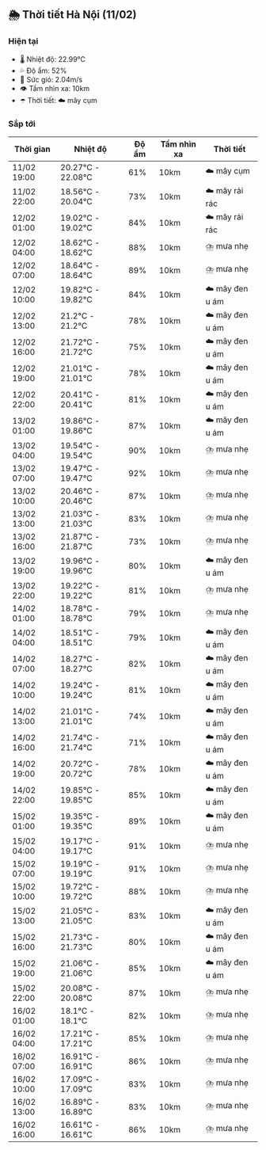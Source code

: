 ## 🌦️ Thời tiết Hà Nội (11/02)

### Hiện tại

- 🌡️ Nhiệt độ: 22.99℃
- 💦 Độ ẩm: 52%
- 💨 Sức gió: 2.04m/s
- 👁️ Tầm nhìn xa: 10km
- ☂️ Thời tiết: ☁️ mây cụm

### Sắp tới

| Thời gian | Nhiệt độ | Độ ẩm | Tầm nhìn xa | Thời tiết |
| --- | --- | --- | --- | --- |
| 11/02 19:00 | 20.27℃ - 22.08℃ | 61% | 10km | ☁️ mây cụm |
| 11/02 22:00 | 18.56℃ - 20.04℃ | 73% | 10km | ☁️ mây rải rác |
| 12/02 01:00 | 19.02℃ - 19.02℃ | 84% | 10km | ☁️ mây rải rác |
| 12/02 04:00 | 18.62℃ - 18.62℃ | 88% | 10km | ⛈️ mưa nhẹ |
| 12/02 07:00 | 18.64℃ - 18.64℃ | 89% | 10km | ⛈️ mưa nhẹ |
| 12/02 10:00 | 19.82℃ - 19.82℃ | 84% | 10km | ☁️ mây đen u ám |
| 12/02 13:00 | 21.2℃ - 21.2℃ | 78% | 10km | ☁️ mây đen u ám |
| 12/02 16:00 | 21.72℃ - 21.72℃ | 75% | 10km | ☁️ mây đen u ám |
| 12/02 19:00 | 21.01℃ - 21.01℃ | 78% | 10km | ☁️ mây đen u ám |
| 12/02 22:00 | 20.41℃ - 20.41℃ | 81% | 10km | ☁️ mây đen u ám |
| 13/02 01:00 | 19.86℃ - 19.86℃ | 87% | 10km | ☁️ mây đen u ám |
| 13/02 04:00 | 19.54℃ - 19.54℃ | 90% | 10km | ⛈️ mưa nhẹ |
| 13/02 07:00 | 19.47℃ - 19.47℃ | 92% | 10km | ⛈️ mưa nhẹ |
| 13/02 10:00 | 20.46℃ - 20.46℃ | 87% | 10km | ⛈️ mưa nhẹ |
| 13/02 13:00 | 21.03℃ - 21.03℃ | 83% | 10km | ⛈️ mưa nhẹ |
| 13/02 16:00 | 21.87℃ - 21.87℃ | 73% | 10km | ⛈️ mưa nhẹ |
| 13/02 19:00 | 19.96℃ - 19.96℃ | 80% | 10km | ☁️ mây đen u ám |
| 13/02 22:00 | 19.22℃ - 19.22℃ | 81% | 10km | ⛈️ mưa nhẹ |
| 14/02 01:00 | 18.78℃ - 18.78℃ | 79% | 10km | ⛈️ mưa nhẹ |
| 14/02 04:00 | 18.51℃ - 18.51℃ | 79% | 10km | ☁️ mây đen u ám |
| 14/02 07:00 | 18.27℃ - 18.27℃ | 82% | 10km | ☁️ mây đen u ám |
| 14/02 10:00 | 19.24℃ - 19.24℃ | 81% | 10km | ☁️ mây đen u ám |
| 14/02 13:00 | 21.01℃ - 21.01℃ | 74% | 10km | ☁️ mây đen u ám |
| 14/02 16:00 | 21.74℃ - 21.74℃ | 71% | 10km | ☁️ mây đen u ám |
| 14/02 19:00 | 20.72℃ - 20.72℃ | 78% | 10km | ☁️ mây đen u ám |
| 14/02 22:00 | 19.85℃ - 19.85℃ | 85% | 10km | ☁️ mây đen u ám |
| 15/02 01:00 | 19.35℃ - 19.35℃ | 89% | 10km | ☁️ mây đen u ám |
| 15/02 04:00 | 19.17℃ - 19.17℃ | 91% | 10km | ⛈️ mưa nhẹ |
| 15/02 07:00 | 19.19℃ - 19.19℃ | 91% | 10km | ⛈️ mưa nhẹ |
| 15/02 10:00 | 19.72℃ - 19.72℃ | 88% | 10km | ⛈️ mưa nhẹ |
| 15/02 13:00 | 21.05℃ - 21.05℃ | 83% | 10km | ☁️ mây đen u ám |
| 15/02 16:00 | 21.73℃ - 21.73℃ | 80% | 10km | ☁️ mây đen u ám |
| 15/02 19:00 | 21.06℃ - 21.06℃ | 85% | 10km | ☁️ mây đen u ám |
| 15/02 22:00 | 20.08℃ - 20.08℃ | 87% | 10km | ⛈️ mưa nhẹ |
| 16/02 01:00 | 18.1℃ - 18.1℃ | 82% | 10km | ⛈️ mưa nhẹ |
| 16/02 04:00 | 17.21℃ - 17.21℃ | 85% | 10km | ⛈️ mưa nhẹ |
| 16/02 07:00 | 16.91℃ - 16.91℃ | 86% | 10km | ⛈️ mưa nhẹ |
| 16/02 10:00 | 17.09℃ - 17.09℃ | 83% | 10km | ⛈️ mưa nhẹ |
| 16/02 13:00 | 16.89℃ - 16.89℃ | 83% | 10km | ⛈️ mưa nhẹ |
| 16/02 16:00 | 16.61℃ - 16.61℃ | 86% | 10km | ⛈️ mưa nhẹ |
